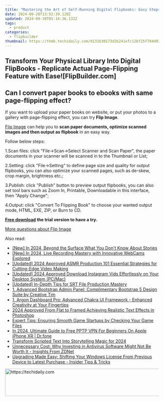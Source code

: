 ```yaml
---
title: "Mastering the Art of Self-Running Digital Flipbooks: Easy Steps Using FlipBuilder Tool"
date: 2024-09-28T13:52:39.120Z
updated: 2024-09-30T01:14:36.132Z
tags:
  - product
categories:
  - flipbuilder
thumbnail: https://thmb.techidaily.com/8131b30173d2b241efc12bf25f704d9229322eedc156666a853f82f3e47dee0b.jpg
---
```


## Transform Your Physical Library Into Digital FlipBooks - Replicate Actual Page-Flipping Feature with Ease![FlipBuilder.com]

## Can I convert paper books to ebooks with same page-flipping effect?

If you want to upload your paper books on website, or put your photos to a gallery with page-flipping effect, you can try **Flip Image**. 

[Flip Image](https://tools.techidaily.com/flipbuilder/products/) can help you to **scan paper documents, optimize scanned images and then output as flipbook** in an easy way.

Follow below steps:

1.Scan files: click "File->Scan->Select Scanner and Scan Paper", the paper documents in your scanner will be scanned in to the Thumbnail or List;

2.Setting: click "File->Setting" to define page size and quality for output flipbooks, you can also optimize your scanned pages, such as de-skew, crop margin, brightness etc.;

3.Publish: click "Publish" button to preview output flipbooks, you can also set tool bars such as Zoom In, Printable, Downloadable in this interface, then "Apply Change";

4.Output: click "Convert To Flipping Book" to choose your wanted output mode, HTML, EXE, ZIP, or Burn to CD.

**[Free download](https://tools.techidaily.com/flipbuilder/products/) the trial version to have a try.** 

[More questions about Flip Image](https://tools.techidaily.com/flipbuilder/products/)

<ins class="adsbygoogle"
     style="display:block"
     data-ad-format="autorelaxed"
     data-ad-client="ca-pub-7571918770474297"
     data-ad-slot="1223367746"></ins>

<ins class="adsbygoogle"
     style="display:block"
     data-ad-client="ca-pub-7571918770474297"
     data-ad-slot="8358498916"
     data-ad-format="auto"
     data-full-width-responsive="true"></ins>

<span class="atpl-alsoreadstyle">Also read:</span>
<div><ul>
<li><a href="https://instagram-video-files.techidaily.com/new-in-2024-beyond-the-surface-what-you-dont-know-about-stories/"><u>[New] In 2024, Beyond the Surface What You Don't Know About Stories</u></a></li>
<li><a href="https://video-capture.techidaily.com/new-in-2024-live-recording-mastery-with-innovative-webcams-explored/"><u>[New] In 2024, Live Recording Mastery with Innovative WebCams Explored</u></a></li>
<li><a href="https://facebook-video-share.techidaily.com/updated-2024-approved-asmr-production-101-essential-strategies-for-cutting-edge-video-making/"><u>[Updated] 2024 Approved ASMR Production 101 Essential Strategies for Cutting-Edge Video Making</u></a></li>
<li><a href="https://instagram-videos.techidaily.com/updated-2024-approved-download-instagram-vids-effortlessly-on-your-desktop-system-pcmac/"><u>[Updated] 2024 Approved Download Instagram Vids Effortlessly on Your Desktop System (PC/Mac)</u></a></li>
<li><a href="https://some-knowledge.techidaily.com/updated-in-depth-tips-for-srt-file-production-mastery/"><u>[Updated] In-Depth Tips for SRT File Production Mastery</u></a></li>
<li><a href="https://win-data.techidaily.com/1-advanced-bootstrap-admin-panel-complimentary-bootstrap-5-design-suite-by-creative-tim/"><u>1. Advanced Bootstrap Admin Panel: Complimentary Bootstrap 5 Design Suite by Creative Tim</u></a></li>
<li><a href="https://win-data.techidaily.com/1-argon-dashboard-pro-advanced-chakra-ui-framework-enhanced-creativity-at-your-fingertips/"><u>1. Argon Dashboard Pro: Advanced Chakra UI Framework - Enhanced Creativity at Your Fingertips</u></a></li>
<li><a href="https://some-knowledge.techidaily.com/2024-approved-from-flat-to-framed-achieving-realistic-text-effects-in-photoshop/"><u>2024 Approved From Flat to Framed Achieving Realistic Text Effects in Photoshop</u></a></li>
<li><a href="https://win-answers.techidaily.com/expert-tips-ensuring-smooth-game-startups-by-checking-your-game-files/"><u>Expert Tips: Ensuring Smooth Game Startups by Checking Your Game Files</u></a></li>
<li><a href="https://phone-solutions.techidaily.com/in-2024-ultimate-guide-to-free-pptp-vpn-for-beginners-on-apple-iphone-xr-drfone-by-drfone-virtual-ios/"><u>In 2024, Ultimate Guide to Free PPTP VPN For Beginners On Apple iPhone XR | Dr.fone</u></a></li>
<li><a href="https://fox-boxes.techidaily.com/transform-scripted-text-into-storytelling-magic-for-2024/"><u>Transform Scripted Text Into Storytelling Magic for 2024</u></a></li>
<li><a href="https://win-data.techidaily.com/unnecessary-cost-why-investing-in-antivirus-software-might-not-be-worth-it-insights-from-zdnet/"><u>Unnecessary Cost: Why Investing in Antivirus Software Might Not Be Worth It - Insights From ZDNet</u></a></li>
<li><a href="https://win-data.techidaily.com/upgrading-made-easy-shifting-your-windows-license-from-previous-device-to-latest-purchase-insider-tips-and-tricks/"><u>Upgrading Made Easy: Shifting Your Windows License From Previous Device to Latest Purchase - Insider Tips & Tricks</u></a></li>
</ul></div>

<!-- affiliate ads begin -->
<a href="https://zebaoaffiliateprogram.pxf.io/c/5597632/2137976/21526" target="_top" id="2137976">
  <img src="//a.impactradius-go.com/display-ad/21526-2137976" border="0" alt="https://techidaily.com" width="728" height="90"/>
</a>
<img height="0" width="0" src="https://zebaoaffiliateprogram.pxf.io/i/5597632/2137976/21526" style="position:absolute;visibility:hidden;" border="0" />
<!-- affiliate ads end -->

